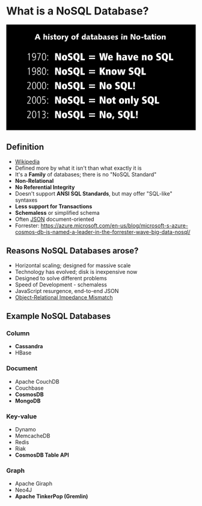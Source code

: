 # What is a NoSQL Database?

![nosql-history](img/nosql-history.png)

## Definition

- [Wikipedia](https://en.wikipedia.org/wiki/NoSQL)
- Defined more by what it isn't than what exactly it is
- It's a **Family** of databases; there is no "NoSQL Standard"
- **Non-Relational**
- **No Referential Integrity**
- Doesn't support **ANSI SQL Standards**, but may offer "SQL-like" syntaxes
- **Less support for Transactions**
- **Schemaless** or simplified schema
- Often [JSON](https://en.wikipedia.org/wiki/JSON) document-oriented
- Forrester: https://azure.microsoft.com/en-us/blog/microsoft-s-azure-cosmos-db-is-named-a-leader-in-the-forrester-wave-big-data-nosql/

## Reasons NoSQL Databases arose?

- Horizontal scaling; designed for massive scale
- Technology has evolved; disk is inexpensive now
- Designed to solve different problems
- Speed of Development - schemaless
- JavaScript resurgence, end-to-end JSON
- [Object-Relational Impedance Mismatch](https://en.wikipedia.org/wiki/Object-relational_impedance_mismatch)

## Example NoSQL Databases

### Column
- **Cassandra**
- HBase

### Document
- Apache CouchDB
- Couchbase
- **CosmosDB**
- **MongoDB**

### Key-value
- Dynamo
- MemcacheDB
- Redis
- Riak
- **CosmosDB Table API**

### Graph
- Apache Giraph 
- Neo4J
- **Apache TinkerPop (Gremlin)**

